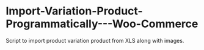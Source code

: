 # Import-Variation-Product-Programmatically---Woo-Commerce
Script to import product variation product from XLS along with images.
